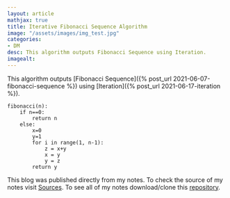 ```yaml
---
layout: article
mathjax: true
title: Iterative Fibonacci Sequence Algorithm
image: "/assets/images/img_test.jpg"
categories:
- DM
desc: This algorithm outputs Fibonacci Sequence using Iteration. 
imagealt: 
---
```


This algorithm outputs [Fibonacci Sequence]({% post_url 2021-06-07-fibonacci-sequence %}) using [Iteration]({% post_url 2021-06-17-iteration %}).

```
fibonacci(n):
	if n==0:
		return n
	else:
		x=0
		y=1
		for i in range(1, n-1):
			z = x+y
			x = y
			y = z
		return y
```



This blog was published directly from my notes.
To check the source of my notes visit [Sources](sources.html).
To see all of my notes download/clone this [repository](https://github.com/bovem/CS).